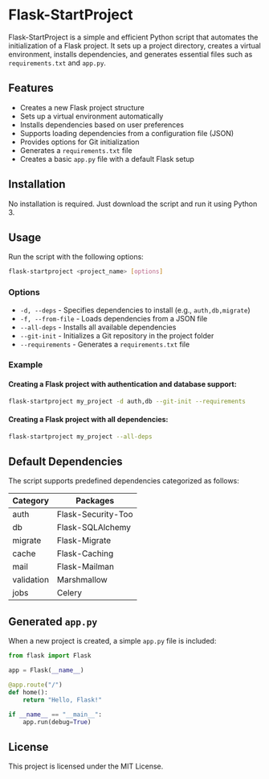 # Flask-StartProject

Flask-StartProject is a simple and efficient Python script that automates the initialization of a Flask project. It sets up a project directory, creates a virtual environment, installs dependencies, and generates essential files such as `requirements.txt` and `app.py`.

## Features
- Creates a new Flask project structure
- Sets up a virtual environment automatically
- Installs dependencies based on user preferences
- Supports loading dependencies from a configuration file (JSON)
- Provides options for Git initialization
- Generates a `requirements.txt` file
- Creates a basic `app.py` file with a default Flask setup

## Installation
No installation is required. Just download the script and run it using Python 3.

## Usage
Run the script with the following options:

```sh
flask-startproject <project_name> [options]
```

### Options
- `-d, --deps` - Specifies dependencies to install (e.g., `auth,db,migrate`)
- `-f, --from-file` - Loads dependencies from a JSON file
- `--all-deps` - Installs all available dependencies
- `--git-init` - Initializes a Git repository in the project folder
- `--requirements` - Generates a `requirements.txt` file

### Example
#### Creating a Flask project with authentication and database support:
```sh
flask-startproject my_project -d auth,db --git-init --requirements
```

#### Creating a Flask project with all dependencies:
```sh
flask-startproject my_project --all-deps
```

## Default Dependencies

The script supports predefined dependencies categorized as follows:

| Category   | Packages |
|------------|------------------------------------------------|
| auth       | Flask-Security-Too                            |
| db         | Flask-SQLAlchemy                              |
| migrate    | Flask-Migrate                                 |
| cache      | Flask-Caching                                 |
| mail       | Flask-Mailman                                 |
| validation | Marshmallow                                   |
| jobs       | Celery                                        |

## Generated `app.py`
When a new project is created, a simple `app.py` file is included:
```python
from flask import Flask

app = Flask(__name__)

@app.route("/")
def home():
    return "Hello, Flask!"

if __name__ == "__main__":
    app.run(debug=True)
```

## License
This project is licensed under the MIT License.